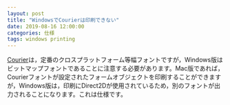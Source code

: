 ```yaml
---
layout: post
title: "WindowsでCourierは印刷できない"
date: 2019-08-16 12:00:00
categories: 仕様
tags: windows printing
---
```


[Courier](https://en.wikipedia.org/wiki/Courier_(typeface))は，定番のクロスプラットフォーム等幅フォントですが，Windows版はビットマップフォントであることに注意する必要があります。Mac版であれば，Courierフォントが設定されたフォームオブジェクトを印刷することができますが，Windows版は，印刷にDirect2Dが使用されているため，別のフォントが出力されることになります。これは仕様です。
